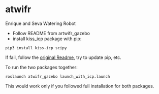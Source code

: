 # atwifr
Enrique and Seva Watering Robot
- Follow README from artwifr_gazebo
- install kiss_icp package with pip:
```
pip3 install kiss-icp scipy 
```
If fail, follow the [original Readme](https://github.com/PRBonn/kiss-icp), try to update pip, etc. <br/>

To run the two packages together:
```
roslaunch atwifr_gazebo launch_with_icp.launch
```
This would work only if you followed full installation for both packages.

